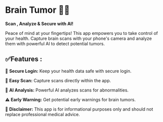 # Brain Tumor 📱🧠 
**Scan , Analyze & Secure with AI!**

Peace of mind at your fingertips! This app empowers you to take control of your health.  Capture brain scans with your phone's camera  and analyze them with powerful AI  to detect potential tumors.

## ✅Features :

🚪 **Secure Login:** Keep your health data safe with secure login. 

📸 **Easy Scan:** Capture scans directly within the app. 

🤖 **AI Analysis:** Powerful AI analyzes scans for abnormalities. 

⚠️ **Early Warning:** Get potential early warnings for brain tumors.

🥼 **Disclaimer:** This app is for informational purposes only and should not replace professional medical advice.
